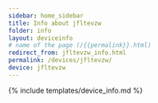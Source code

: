 ```yaml
---
sidebar: home_sidebar
title: Info about jfltevzw
folder: info
layout: deviceinfo
# name of the page (/{{permalink}}.html)
redirect_from: jfltevzw_info.html
permalink: /devices/jfltevzw/
device: jfltevzw
---
```

{% include templates/device_info.md %}
